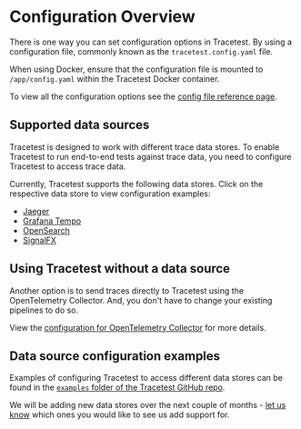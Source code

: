 # Configuration Overview

There is one way you can set configuration options in Tracetest. By using a configuration file, commonly known as the `tracetest.config.yaml` file.

When using Docker, ensure that the configuration file is mounted to `/app/config.yaml` within the Tracetest Docker container.

To view all the configuration options see the [config file reference page](./config-file-reference).

## Supported data sources

Tracetest is designed to work with different trace data stores. To enable Tracetest to run end-to-end tests against trace data, you need to configure Tracetest to access trace data.

Currently, Tracetest supports the following data stores. Click on the respective data store to view configuration examples:

- [Jaeger](./connecting-to-data-sources/jaeger)
- [Grafana Tempo](./connecting-to-data-sources/tempo)
- [OpenSearch](./connecting-to-data-sources/opensearch)
- [SignalFX](./connecting-to-data-sources/signalfx)

## Using Tracetest without a data source

Another option is to send traces directly to Tracetest using the OpenTelemetry Collector. And, you don't have to change your existing pipelines to do so.

View the [configuration for OpenTelemetry Collector](./connecting-to-data-sources/opentelemetry-collector) for more details.

## Data source configuration examples

Examples of configuring Tracetest to access different data stores can be found in the [`examples` folder of the Tracetest GitHub repo](https://github.com/kubeshop/tracetest/tree/main/examples). 

We will be adding new data stores over the next couple of months - [let us know](https://github.com/kubeshop/tracetest/issues/new/choose) which ones you would like to see us add support for.
